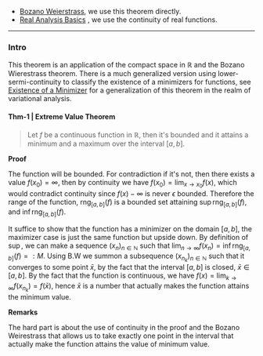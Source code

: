 - [Bozano Weierstrass](Bozano%20Weierstrass.md), we use this theorem directly. 
- [Real Analysis Basics](Real%20Analysis%20Basics.md) , we use the continuity of real functions. 

---
### **Intro**

This theorem is an application of the compact space in $\mathbb R$ and the Bozano Wierestrass theorem. There is a much generalized version using lower-sermi-continuity to classify the existence of a minimizers for functions, see [Existence of a Minimizer](../../AMATH%20516%20Numerical%20Optimizations/Background/Existence%20of%20a%20Minimizer.md) for a generalization of this theorem in the realm of variational analysis. 

#### **Thm-1 | Extreme Value Theorem**

> Let $f$ be a continuous function in $\mathbb R$, then it's bounded and it attains a minimum and a maximum over the interval $[a, b]$. 

**Proof**

The function will be bounded. For contradiction if it's not, then there exists a value $f(x_0) = \infty$, then by continuity we have $f(x_0) = \lim_{x\rightarrow x_0}f(x)$, which would contradict continuity since $f(x) - \infty$ is never $\epsilon$ bounded. Therefore the range of the function, $\text{rng}_{[a, b]}(f)$ is a bounded set attaining $\sup\text{rng}_{[a, b]}(f)$, and $\inf\text{rng}_{[a, b]}(f)$. 

It suffice to show that the function has a minimizer on the domain $[a, b]$, the maximizer case is just the same function but upside down. By definition of $\sup$, we can make a sequence $(x_n)_{n\in \mathbb N}$ such that $\lim_{n\rightarrow \infty}f(x_n) = \inf \text{rng}_{[a, b]}(f) =: M$. Using B.W we summon a subsequence $(x_{n_k})_{n\in \mathbb N}$ such that it converges to some point $\bar x$, by the fact that the interval $[a, b]$ is closed, $\bar x \in [a, b]$. By the fact that the function is continuous, we have $f(x) = \lim_{k\rightarrow \infty}f(x_{n_k}) = f(\bar x)$, hence $\bar x$ is a number that actually makes the function attains the minimum value. 

**Remarks**

The hard part is about the use of continuity in the proof and the Bozano Weirestrass that allows us to take exactly one point in the interval that actually make the function attains the value of minimum value. 
